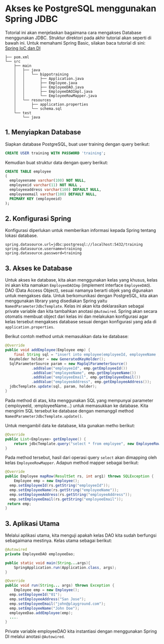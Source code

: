 # Akses ke PostgreSQL menggunakan Spring JDBC

Totorial ini akan menjelaskan bagaimana cara mengakses Database menggunakan JDBC. Struktur direktori pada akhir tutorial akan seperti di bawah ini. Untuk memahami Spring Basic, silakan baca tutorial di sini:
[Spring IoC dan DI](https://github.com/bippo/spring-ioc-di)


```file
├── pom.xml
└── src
    ├── main
    │   ├── java
    │   │   └── bippotraining
    │   │       ├── Application.java
    │   │       ├── Employee.java
    │   │       ├── EmployeeDAO.java
    │   │       ├── EmployeeDAOImpl.java
    │   │       └── EmployeeRowMapper.java
    │   └── resources
    │       ├── application.properties
    │       └── schema.sql
    └── test
        └── java
```

## 1. Menyiapkan Database
Siapkan database PostgreSQL, buat user training dengan query berikut:
```SQL
CREATE USER training WITH PASSWORD 'training';
```
Kemudian buat struktur data dengan query berikut:
```SQL
CREATE TABLE employee
(
  employeename varchar(100) NOT NULL,
  employeeid varchar(11) NOT NULL ,
  employeeaddress varchar(100) DEFAULT NULL,
  employeeemail varchar(100) DEFAULT NULL,
  PRIMARY KEY (employeeid)
);
```
## 2. Konfigurasi Spring
Konfigurasi diperlukan untuk memberikan informasi kepada Spring tentang lokasi database.
```properties
spring.datasource.url=jdbc:postgresql://localhost:5432/training
spring.datasource.username=training
spring.datasource.password=training
```

## 3. Akses ke Database
Untuk akses ke database, kita akan menggunakan kelas yang khusus, kelas ini akan kita namakan `EmployeeDAOImp` (implement interface `EmployeeDAO`). DAO (Data Access Object), sesuai namanya berarti objek yang digunakan untuk mengakses data. Untuk berkomunikasi dengan PostgreSQL, kita akan menggunakan library yang disediakan Spring yaitu `NamedParameterJdbcTemplate`. Kelas ini akan kita deklarasikan sebagai private variable dan kita tambahkan anotasi `@Autowired`.  Spring akan secara otomatis membuat object dari kelas ini dan melakukan konfigurasi agar kelas tersebut mengakses database sesuai dengan konfigurasi yang ada di `application.properties`.

Berikut contoh method untuk memasukkan data ke database:
```java
@Override
public void addEmployee(Employee emp) {
    final String sql = "insert into employee(employeeId, employeeName , employeeAddress, employeeEmail) values(:employeeId,:employeeName,:employeeAddress,:employeeEmail)";
  KeyHolder holder = new GeneratedKeyHolder();
  SqlParameterSource param = new MapSqlParameterSource()
            .addValue("employeeId", emp.getEmployeeId())
            .addValue("employeeName", emp.getEmployeeName())
            .addValue("employeeEmail", emp.getEmployeeEmail())
            .addValue("employeeAddress", emp.getEmployeeAddress());
  jdbcTemplate.update(sql, param, holder);
}
```
Pada method di atas, kita menggunakan SQL yang mempunyai parameter (:employeeId, :employeeName...) untuk memasukkan ke database. Kita mengirim SQL tersebut ke database dengan memanggil method `NamedParameterJdbcTemplate.update()`.

Untuk mengambil data ke database, kita gunakan metho berikut:
```java
@Override
public List<Employee> getEmployee() {
    return jdbcTemplate.query("select * from employee", new EmployeeRowMapper());
}
```
Pada method tersebut, hasil dari operasi query `select` akan dimapping oleh kelas `EmployeeRowMapper`.  Adapun method mapper sebagai berikut:
```java
@Override
public Employee mapRow(ResultSet rs, int arg1) throws SQLException {
    Employee emp = new Employee();
  emp.setEmployeeId(rs.getString("employeeId"));
  emp.setEmployeeName(rs.getString("employeeName"));
  emp.setEmployeeAddress(rs.getString("employeeAddress"));
  emp.setEmployeeEmail(rs.getString("employeeEmail"));
 return emp;
}
```

## 3. Aplikasi Utama
Melalui aplikasi utama, kita menguji apakah kelas DAO kita sudah berfungsi sebagaimana mestinya. Kelas utama sebagai berikut:
```java
@Autowired
private EmployeeDAO employeeDao;

public static void main(String...args){
    SpringApplication.run(Application.class, args);
}

@Override
public void run(String... args) throws Exception {
    Employee emp = new Employee();
  emp.setEmployeeId("01");
  emp.setEmployeeAddress("San Jose");
  emp.setEmployeeEmail("john@playground.com");
  emp.setEmployeeName("John Doe");
  employeeDao.addEmployee(emp);
  ....
}
```

Private variable employeeDAO kita instantiasi dengan menggunakan Spring DI melalui anotasi `@Autowired`.